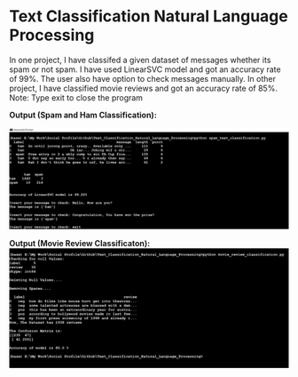 # Text Classification Natural Language Processing

In one project, I have classifed a given dataset of messages whether its spam or not spam. I have used LinearSVC model and got an accuracy rate of 99%. The user also have option to check messages manually. In other project, I have classified movie reviews and got an accuracy rate of 85%.
Note: Type exit to close the program

**Output (Spam and Ham Classification):**

![alt_text](https://github.com/TDP4you/Text_Classification_Natural_Language_Processing/blob/master/spam_ham_classification_screenshot.jpg)

**Output (Movie Review Classificaton):**
![alt_text](https://github.com/TDP4you/Text_Classification_Natural_Language_Processing/blob/master/movie_review_classification_screenshot.jpg)

